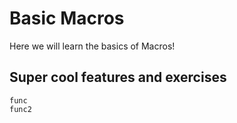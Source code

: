 # Basic Macros

Here we will learn the basics of Macros!

## Super cool features and exercises

```@docs
func
func2
```
